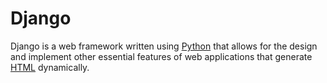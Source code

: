 # Django

Django is a web framework written using [Python](/Python) that allows for the design and implement other essential features of web applications that generate [HTML](/HTML) dynamically.
